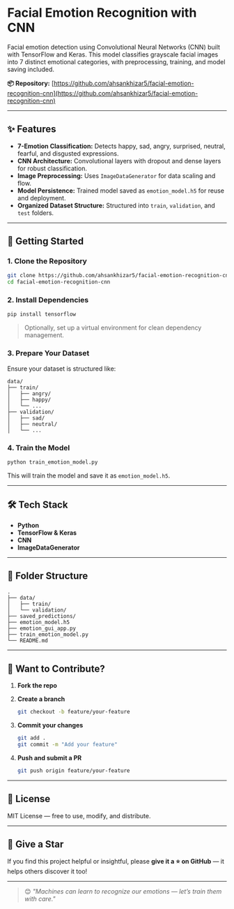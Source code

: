 # Facial Emotion Recognition with CNN

Facial emotion detection using Convolutional Neural Networks (CNN) built with TensorFlow and Keras. This model classifies grayscale facial images into 7 distinct emotional categories, with preprocessing, training, and model saving included.

**📦 Repository:** [https://github.com/ahsankhizar5/facial-emotion-recognition-cnn](https://github.com/ahsankhizar5/facial-emotion-recognition-cnn)

---

## ✨ Features

* **7-Emotion Classification:** Detects happy, sad, angry, surprised, neutral, fearful, and disgusted expressions.
* **CNN Architecture:** Convolutional layers with dropout and dense layers for robust classification.
* **Image Preprocessing:** Uses `ImageDataGenerator` for data scaling and flow.
* **Model Persistence:** Trained model saved as `emotion_model.h5` for reuse and deployment.
* **Organized Dataset Structure:** Structured into `train`, `validation`, and `test` folders.

---

## 🚀 Getting Started

### 1. **Clone the Repository**

```bash
git clone https://github.com/ahsankhizar5/facial-emotion-recognition-cnn.git
cd facial-emotion-recognition-cnn
````

### 2. **Install Dependencies**

```bash
pip install tensorflow
```

> Optionally, set up a virtual environment for clean dependency management.

### 3. **Prepare Your Dataset**

Ensure your dataset is structured like:

```
data/
├── train/
│   ├── angry/
│   ├── happy/
│   └── ...
├── validation/
│   ├── sad/
│   ├── neutral/
│   └── ...
```

### 4. **Train the Model**

```bash
python train_emotion_model.py
```

This will train the model and save it as `emotion_model.h5`.

---

## 🛠️ Tech Stack

* **Python**
* **TensorFlow & Keras**
* **CNN**
* **ImageDataGenerator**

---

## 📁 Folder Structure

```
.
├── data/
│   ├── train/
│   └── validation/
├── saved_predictions/
├── emotion_model.h5
├── emotion_gui_app.py
├── train_emotion_model.py
└── README.md
```

---

## 🤝 Want to Contribute?

1. **Fork the repo**

2. **Create a branch**

   ```bash
   git checkout -b feature/your-feature
   ```

3. **Commit your changes**

   ```bash
   git add .
   git commit -m "Add your feature"
   ```

4. **Push and submit a PR**

   ```bash
   git push origin feature/your-feature
   ```

---

## 📄 License

MIT License — free to use, modify, and distribute.

---

## 🌟 Give a Star

If you find this project helpful or insightful, please **give it a ⭐ on GitHub** — it helps others discover it too!

---

> 😊 *"Machines can learn to recognize our emotions — let’s train them with care."*
